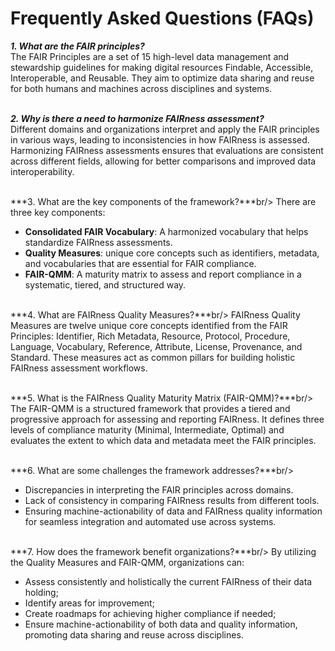 Frequently Asked Questions (FAQs)
=================================

***1. What are the FAIR principles?***<br/>
The FAIR Principles are a set of 15 high-level data management and stewardship guidelines for making digital resources Findable, Accessible, Interoperable, and Reusable. They aim to optimize data sharing and reuse for both humans and machines across disciplines and systems.<br/><br/>

***2. Why is there a need to harmonize FAIRness assessment?***<br/>
Different domains and organizations interpret and apply the FAIR principles in various ways, leading to inconsistencies in how FAIRness is assessed. Harmonizing FAIRness assessments ensures that evaluations are consistent across different fields, allowing for better comparisons and improved data interoperability.<br/><br/>

***3. What are the key components of the framework?***br/>
There are three key components:
* **Consolidated FAIR Vocabulary**: A harmonized vocabulary that helps standardize FAIRness assessments.
* **Quality Measures**: unique core concepts such as identifiers, metadata, and vocabularies that are essential for FAIR compliance.
* **FAIR-QMM**: A maturity matrix to assess and report compliance in a systematic, tiered, and structured way.<br/><br/>

***4. What are FAIRness Quality Measures?***br/>
FAIRness Quality Measures are twelve unique core concepts identified from the FAIR Principles: Identifier, Rich Metadata, Resource, Protocol, Procedure, Language, Vocabulary, Reference, Attribute, License, Provenance, and Standard. These measures act as common pillars for building holistic FAIRness assessment workflows.<br/><br/>

***5. What is the FAIRness Quality Maturity Matrix (FAIR-QMM)?***br/>
The FAIR-QMM is a structured framework that provides a tiered and progressive approach for assessing and reporting FAIRness. It defines three levels of compliance maturity (Minimal, Intermediate, Optimal) and evaluates the extent to which data and metadata meet the FAIR principles.<br/><br/>

***6. What are some challenges the framework addresses?***br/>
* Discrepancies in interpreting the FAIR principles across domains.
* Lack of consistency in comparing FAIRness results from different tools.
* Ensuring machine-actionability of data and FAIRness quality information for seamless integration and automated use across systems.<br/><br/>

***7. How does the framework benefit organizations?***br/>
By utilizing the Quality Measures and FAIR-QMM, organizations can:
* Assess consistently and holistically the current FAIRness of their data holding;
* Identify areas for improvement;
* Create roadmaps for achieving higher compliance if needed;
* Ensure machine-actionability of both data and quality information, promoting data sharing and reuse across disciplines.<br/><br/>

